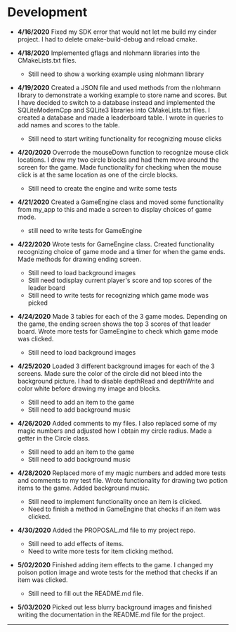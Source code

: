 # Development

- **4/16/2020** Fixed my SDK error that would not let me
build my cinder project. I had to delete cmake-build-debug 
and reload cmake.

- **4/18/2020** Implemented gflags and nlohmann libraries 
into the CMakeLists.txt files. 
    - Still need to show a working example using nlohmann
    library
    
- **4/19/2020** Created a JSON file and used methods from
the nlohmann library to demonstrate a working example to
store name and scores. But I have decided to switch to a
database instead and implemented the SQLiteModernCpp 
and SQLite3 libraries into CMakeLists.txt files. I created
a database and made a leaderboard table. I wrote in queries
to add names and scores to the table. 
    - Still need to start writing functionality for recognizing
    mouse clicks
    
- **4/20/2020** Overrode the mouseDown function to recognize 
mouse click locations. I drew my two circle blocks and had
them move around the screen for the game. Made functionality
for checking when the mouse click is at the same location
as one of the circle blocks. 
    - Still need to create the engine and write some tests

- **4/21/2020** Created a GameEngine class and moved some
functionality from my_app to this and made a screen to 
display choices of game mode. 
    - still need to write tests for GameEngine

- **4/22/2020** Wrote tests for GameEngine class. 
Created functionality recognizing choice of game mode and
a timer for when the game ends. Made methods for drawing
ending screen.
    - Still need to load background images 
    - Still need todisplay current player's score and top 
    scores of the leader board
    - Still need to write tests for recognizing which game
     mode was picked
    
- **4/24/2020** Made 3 tables for each of the 3 game modes.
Depending on the game, the ending screen shows the top 3
scores of that leader board. Wrote more tests for GameEngine
to check which game mode was clicked.
    - Still need to load background images

- **4/25/2020** Loaded 3 different background images 
for each of the 3 screens. Made sure the color of the circle
did not bleed into the background picture. I had to disable
depthRead and depthWrite and color white before drawing my
image and blocks. 
    - Still need to add an item to the game
    - Still need to add background music

- **4/26/2020** Added comments to my files. I also replaced some of my magic 
numbers and adjusted how I obtain my circle radius. Made a 
getter in the Circle class.
    - Still need to add an item to the game
    - Still need to add background music
    
- **4/28/2020** Replaced more of my magic numbers and 
added more tests and comments to my test file. Wrote 
functionality for drawing two potion items to the game.
Added background music.
    - Still need to implement functionality once an item
    is clicked.
    - Need to finish a method in GameEngine that checks
    if an item was clicked.

- **4/30/2020** Added the PROPOSAL.md file to my 
project repo.
    - Still need to add effects of items.
    - Need to write more tests for item clicking method.
    
- **5/02/2020** Finished adding item effects to the game.
I changed my poison potion image and wrote tests for 
the method that checks if an item was clicked. 
    - Still need to fill out the README.md file.

- **5/03/2020** Picked out less blurry background images
and finished writing the documentation in the 
README.md file for the project.
---